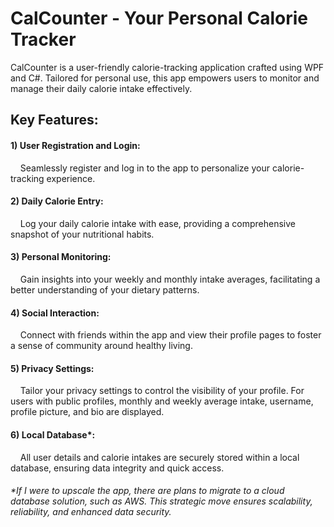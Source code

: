 # CalCounter - Your Personal Calorie Tracker

CalCounter is a user-friendly calorie-tracking application crafted using WPF and C#. Tailored for personal use, this app empowers users to monitor and manage their daily calorie intake effectively.

## Key Features:
#### 1) User Registration and Login:
&nbsp;&nbsp;&nbsp;&nbsp;Seamlessly register and log in to the app to personalize your calorie-tracking experience.
&nbsp;
#### 2) Daily Calorie Entry:
&nbsp;&nbsp;&nbsp;&nbsp;Log your daily calorie intake with ease, providing a comprehensive snapshot of your nutritional habits.
&nbsp;
#### 3) Personal Monitoring:
&nbsp;&nbsp;&nbsp;&nbsp;Gain insights into your weekly and monthly intake averages, facilitating a better understanding of your dietary patterns.
&nbsp;
#### 4) Social Interaction:
&nbsp;&nbsp;&nbsp;&nbsp;Connect with friends within the app and view their profile pages to foster a sense of community around healthy living.
&nbsp;
#### 5) Privacy Settings:
&nbsp;&nbsp;&nbsp;&nbsp;Tailor your privacy settings to control the visibility of your profile. For users with public profiles, monthly and weekly average intake, username, profile picture, and bio are displayed.
&nbsp;
#### 6) Local Database*:
&nbsp;&nbsp;&nbsp;&nbsp;All user details and calorie intakes are securely stored within a local database, ensuring data integrity and quick access.

###### *If I were to upscale the app, there are plans to migrate to a cloud database solution, such as AWS. This strategic move ensures scalability, reliability, and enhanced data security.
